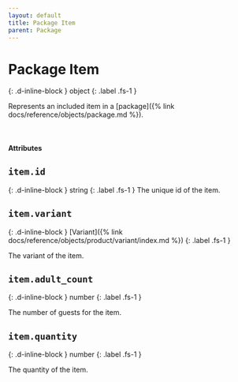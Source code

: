 ```yaml
---
layout: default
title: Package Item
parent: Package
---
```


# Package Item
{: .d-inline-block }
object
{: .label .fs-1 }

Represents an included item in a [package]({% link docs/reference/objects/package.md %}).

<br>

#### Attributes

## `item.id`
{: .d-inline-block }
string
{: .label .fs-1 }
The unique id of the item.

## `item.variant`
{: .d-inline-block }
[Variant]({% link docs/reference/objects/product/variant/index.md %})
{: .label .fs-1 }

The variant of the item.

## `item.adult_count`
{: .d-inline-block }
number
{: .label .fs-1 }

The number of guests for the item.

## `item.quantity`
{: .d-inline-block }
number
{: .label .fs-1 }

The quantity of the item.
